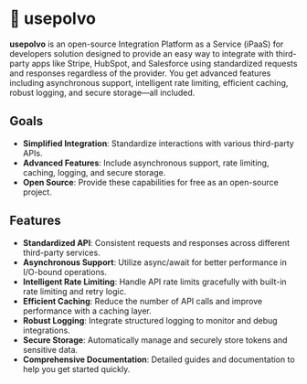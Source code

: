# 🐙 usepolvo

**usepolvo** is an open-source Integration Platform as a Service (iPaaS) for developers solution designed to provide an easy way to integrate with third-party apps like Stripe, HubSpot, and Salesforce using standardized requests and responses regardless of the provider. You get advanced features including asynchronous support, intelligent rate limiting, efficient caching, robust logging, and secure storage—all included.

## Goals

- **Simplified Integration**: Standardize interactions with various third-party APIs.
- **Advanced Features**: Include asynchronous support, rate limiting, caching, logging, and secure storage.
- **Open Source**: Provide these capabilities for free as an open-source project.

## Features

- **Standardized API**: Consistent requests and responses across different third-party services.
- **Asynchronous Support**: Utilize async/await for better performance in I/O-bound operations.
- **Intelligent Rate Limiting**: Handle API rate limits gracefully with built-in rate limiting and retry logic.
- **Efficient Caching**: Reduce the number of API calls and improve performance with a caching layer.
- **Robust Logging**: Integrate structured logging to monitor and debug integrations.
- **Secure Storage**: Automatically manage and securely store tokens and sensitive data.
- **Comprehensive Documentation**: Detailed guides and documentation to help you get started quickly.
